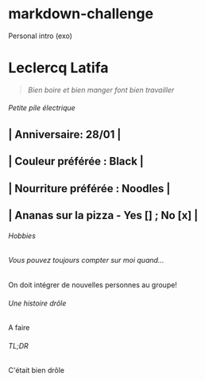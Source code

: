 # markdown-challenge
Personal intro (exo)
# Leclercq Latifa
> *Bien boire et bien manger font bien travailler*
###### Petite pile électrique
| Anniversaire: 28/01 |
-------------------
| Couleur préférée : Black |
--------------------------
| Nourriture préférée : Noodles |
---------------------------
| Ananas sur la pizza - Yes [] ; No [x] |
----------------------------------------

###### Hobbies

###### Vous pouvez toujours compter sur moi quand...
On doit intégrer de nouvelles personnes au groupe!

###### Une histoire drôle
A faire

###### TL;DR
C'était bien drôle

